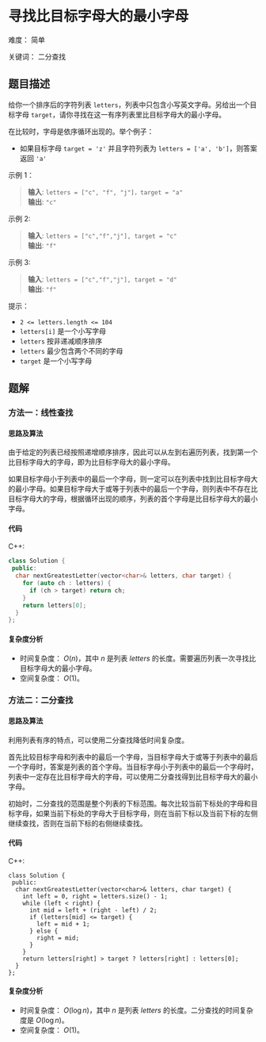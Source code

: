 # 寻找比目标字母大的最小字母

难度： 简单

关键词： 二分查找

## 题目描述

给你一个排序后的字符列表 `letters`，列表中只包含小写英文字母。另给出一个目标字母 `target`，请你寻找在这一有序列表里比目标字母大的最小字母。

在比较时，字母是依序循环出现的。举个例子：

* 如果目标字母 `target = 'z'` 并且字符列表为 `letters = ['a', 'b']`，则答案返回 `'a'`

示例 1：

>**输入**: `letters = ["c", "f", "j"]，target = "a"` <br>
**输出**: `"c"`

示例 2:

>**输入**: `letters = ["c","f","j"], target = "c"` <br>
**输出**: `"f"`

示例 3:

>**输入**: `letters = ["c","f","j"], target = "d"` <br>
**输出**: `"f"`

提示：

* `2 <= letters.length <= 104`
* `letters[i]` 是一个小写字母
* `letters` 按非递减顺序排序
* `letters` 最少包含两个不同的字母
* `target` 是一个小写字母

## 题解

### 方法一：线性查找

#### 思路及算法

由于给定的列表已经按照递增顺序排序，因此可以从左到右遍历列表，找到第一个比目标字母大的字母，即为比目标字母大的最小字母。

如果目标字母小于列表中的最后一个字母，则一定可以在列表中找到比目标字母大的最小字母。如果目标字母大于或等于列表中的最后一个字母，则列表中不存在比目标字母大的字母，根据循环出现的顺序，列表的首个字母是比目标字母大的最小字母。

#### 代码

C++:
```cpp
class Solution {
 public:
  char nextGreatestLetter(vector<char>& letters, char target) {
    for (auto ch : letters) {
      if (ch > target) return ch;
    }
    return letters[0];
  }
};
```

#### 复杂度分析

* 时间复杂度： $O(n)$，其中 $n$ 是列表 $letters$ 的长度。需要遍历列表一次寻找比目标字母大的最小字母。
* 空间复杂度： $O(1)$。

### 方法二：二分查找

#### 思路及算法

利用列表有序的特点，可以使用二分查找降低时间复杂度。

首先比较目标字母和列表中的最后一个字母，当目标字母大于或等于列表中的最后一个字母时，答案是列表的首个字母。当目标字母小于列表中的最后一个字母时，列表中一定存在比目标字母大的字母，可以使用二分查找得到比目标字母大的最小字母。

初始时，二分查找的范围是整个列表的下标范围。每次比较当前下标处的字母和目标字母，如果当前下标处的字母大于目标字母，则在当前下标以及当前下标的左侧继续查找，否则在当前下标的右侧继续查找。

#### 代码

C++:
```
class Solution {
 public:
  char nextGreatestLetter(vector<char>& letters, char target) {
    int left = 0, right = letters.size() - 1;
    while (left < right) {
      int mid = left + (right - left) / 2;
      if (letters[mid] <= target) {
        left = mid + 1;
      } else {
        right = mid;
      }
    }
    return letters[right] > target ? letters[right] : letters[0];
  }
};
```

#### 复杂度分析

* 时间复杂度： $O(\log n)$，其中 $n$ 是列表 $letters$ 的长度。二分查找的时间复杂度是 $O(\log n)$。
* 空间复杂度： $O(1)$。